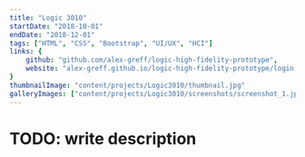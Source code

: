 ```yaml
---
title: "Logic 3010"
startDate: "2018-10-01"
endDate: "2018-12-01"
tags: ["HTML", "CSS", "Bootstrap", "UI/UX", "HCI"]
links: {
    github: "github.com/alex-greff/logic-high-fidelity-prototype",
    website: "alex-greff.github.io/logic-high-fidelity-prototype/login.html"
}
thumbnailImage: "content/projects/Logic3010/thumbnail.jpg"
galleryImages: ["content/projects/Logic3010/screenshots/screenshot_1.jpg", "content/projects/Logic3010/screenshots/screenshot_2.jpg", "content/projects/Logic3010/screenshots/screenshot_3.jpg"]
---
```


# TODO: write description